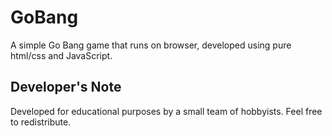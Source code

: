 # GoBang

A simple Go Bang game that runs on browser, developed using pure html/css and JavaScript. 

## Developer's Note

Developed for educational purposes by a small team of hobbyists. Feel free to redistribute.
